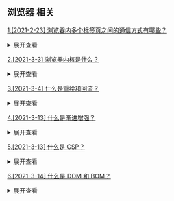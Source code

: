 ## 浏览器 相关

[1.[2021-2-23] 浏览器内多个标签页之间的通信方式有哪些？](https://github.com/HJY-xh/plantTrees/issues/9)

<details>
<summary>展开查看</summary>
<pre>

<a href="https://github.com/HJY-xh/plantTrees/tree/main/Demos/%5BJavaScript%5DpostMessage%E5%AE%9E%E4%BE%8B%E6%BC%94%E7%A4%BA">1.postMessage（可跨域）</a>
2.localStorage
3.WebSocket （可跨域）
4.BroadcastChannel （IE 不支持）
5.Cookies
6.Server-Sent Events

</pre>
</details>

[2.[2021-3-3] 浏览器内核是什么？](https://github.com/HJY-xh/plantTrees/issues/27)

<details>
<summary>展开查看</summary>
<pre>
浏览器最重要或者说核心的部分是“Rendering Engine”，可大概译为“渲染引擎”，不过我们一般习惯将之称为“浏览器内核”。

它负责对网页语法的解释（如标准通用标记语言下的一个应用 HTML、JavaScript）并渲染（显示）网页。 所以，通常所谓的浏览器内核也就是浏览器所采用的渲染引擎，渲染引擎决定了浏览器如何显示网页的内容以及页面的格式信息。

不同的浏览器内核对网页编写语法的解释也有不同，因此同一网页在不同的内核的浏览器里的渲染（显示）效果也可能不同，这也是网页编写者需要在不同内核的浏览器中测试网页显示效果的原因。

内核 主要分为两个部分：渲染引擎(Render Engine)和 JS 引擎

-   渲染引擎： 负责取得网页的内容（HTML、XML、图象等等）、整理信息（例如加入 CSS 等），以及计算网页的显示方式然后会输出至显示器或打印机。

-   JS 引擎： 执行 JavaScript 代码的程序或解释器，JS 引擎可以实现为标准解释器或即时编译器，它以某种形式将 JavaScript 编译为字节码。

</pre>
</details>

[3.[2021-3-4] 什么是重绘和回流？](https://github.com/HJY-xh/plantTrees/issues/28)

<details>
<summary>展开查看</summary>
<pre>
重绘：当一个元素的外观发生改变，但没有改变布局,重新把元素外观绘制出来的过程，叫做重绘。

回流：当 DOM 的变化影响了元素的几何信息(元素的的位置和尺寸大小)，浏览器需要重新计算元素的几何属性，将其安放在界面中的正确位置，这个过程叫做回流。回流也叫重排，简单的说就是重新生成布局，重新排列元素。

</pre>
</details>

[4.[2021-3-13] 什么是渐进增强？](https://github.com/HJY-xh/plantTrees/issues/53)

<details>
<summary>展开查看</summary>
<pre>
渐进增强是指在 web 设计时强调可访问性、语义化 HTML 标签、外部样式表和脚本。保证所有人都能访问页面的基本内容和功能同时为高级浏览器和高带宽用户提供更好的用户体验。核心原则如下:

-   所有浏览器都必须能访问基本内容
-   所有浏览器都必须能使用基本功能
-   所有内容都包含在语义化标签中
-   通过外部 CSS 提供增强的布局
-   通过非侵入式、外部 javascript 提供增强功能
-   end-user web browser preferences are respected
</pre>
</details>

[5.[2021-3-13] 什么是 CSP？](https://github.com/HJY-xh/plantTrees/issues/55)

<details>
<summary>展开查看</summary>
<pre>
CSP 指的是内容安全策略，它的本质是建立一个白名单，告诉浏览器哪些外部资源可以加载和执行。只需要配置规则，如何拦截由浏览器自己来实现。

通常有两种方式来开启 CSP，一种是设置 HTTP 首部中的` Content-Security-Policy`，一种是设置 meta 标签的方式` <meta http-equiv="Content-Security-Policy">`

</pre>
</details>

[6.[2021-3-14] 什么是 DOM 和 BOM？](https://github.com/HJY-xh/plantTrees/issues/56)

<details>
<summary>展开查看</summary>
<pre>
DOM 指的是文档对象模型，它指的是把文档当做一个对象来对待，这个对象主要定义了处理网页内容的方法和接口。

BOM 指的是浏览器对象模型，它指的是把浏览器当做一个对象来对待，这个对象主要定义了与浏览器进行交互的法和接口。BOM
的核心是 window，而 window 对象具有双重角色，它既是通过 js 访问浏览器窗口的一个接口，又是一个 Global（全局）
对象。这意味着在网页中定义的任何对象，变量和函数，都作为全局对象的一个属性或者方法存在。window 对象含有 locati
on 对象、navigator 对象、screen 对象等子对象，并且 DOM 的对象 document 对象也是 BOM 的 window 对
象的子对象。

</pre>
</details>
